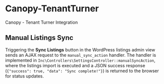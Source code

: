 # Canopy-TenantTurner
Canopy - Tenant Turner Integration

## Manual Listings Sync

Triggering the **Sync Listings** button in the WordPress listings admin view sends an AJAX request to the `manual_sync_action` handler. The handler is implemented in `Inc\Controllers\SettingsController::manualSyncAction`, where the listings import is executed and a JSON success response (`{"success": true, "data": "Sync complete!"}`) is returned to the browser for status updates.
